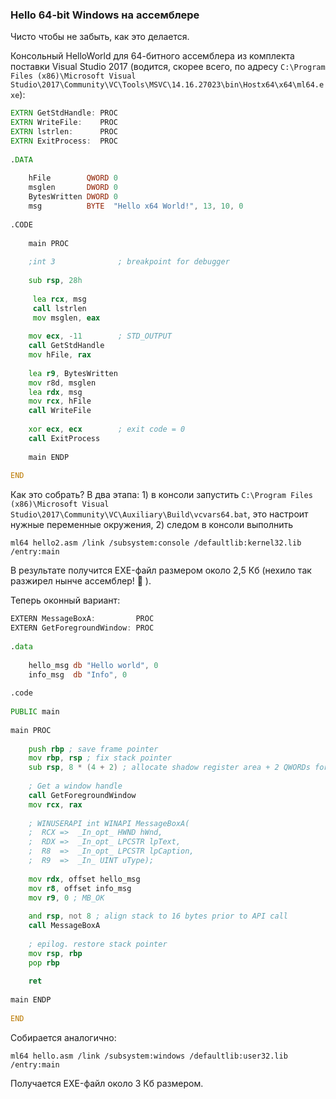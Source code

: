 ### Hello 64-bit Windows на ассемблере

Чисто чтобы не забыть, как это делается.

Консольный HelloWorld для 64-битного ассемблера из комплекта поставки Visual Studio 2017 (водится, скорее всего, по адресу `C:\Program Files (x86)\Microsoft Visual Studio\2017\Community\VC\Tools\MSVC\14.16.27023\bin\Hostx64\x64\ml64.exe`):

```asm
EXTRN GetStdHandle: PROC
EXTRN WriteFile:    PROC
EXTRN lstrlen:      PROC
EXTRN ExitProcess:  PROC
 
.DATA
 
    hFile        QWORD 0
    msglen       DWORD 0
    BytesWritten DWORD 0
    msg          BYTE  "Hello x64 World!", 13, 10, 0
 
.CODE
 
    main PROC
 
    ;int 3              ; breakpoint for debugger
 
    sub rsp, 28h
 
     lea rcx, msg
     call lstrlen
     mov msglen, eax
 
    mov ecx, -11        ; STD_OUTPUT
    call GetStdHandle
    mov hFile, rax
 
    lea r9, BytesWritten
    mov r8d, msglen
    lea rdx, msg
    mov rcx, hFile
    call WriteFile
 
    xor ecx, ecx        ; exit code = 0
    call ExitProcess
 
    main ENDP
 
END
```

Как это собрать? В два этапа: 1) в консоли запустить `C:\Program Files (x86)\Microsoft Visual Studio\2017\Community\VC\Auxiliary\Build\vcvars64.bat`, это настроит нужные переменные окружения, 2) следом в консоли выполнить

```
ml64 hello2.asm /link /subsystem:console /defaultlib:kernel32.lib /entry:main
```

В результате получится EXE-файл размером около 2,5 Кб (нехило так разжирел нынче ассемблер! 🙂 ).

Теперь оконный вариант:

```asm
EXTERN MessageBoxA:         PROC
EXTERN GetForegroundWindow: PROC
 
.data
 
    hello_msg db "Hello world", 0
    info_msg  db "Info", 0
 
.code
 
PUBLIC main
 
main PROC
 
    push rbp ; save frame pointer
    mov rbp, rsp ; fix stack pointer
    sub rsp, 8 * (4 + 2) ; allocate shadow register area + 2 QWORDs for stack alignment
 
    ; Get a window handle
    call GetForegroundWindow
    mov rcx, rax
 
    ; WINUSERAPI int WINAPI MessageBoxA(
    ;  RCX =>  _In_opt_ HWND hWnd,
    ;  RDX =>  _In_opt_ LPCSTR lpText,
    ;  R8  =>  _In_opt_ LPCSTR lpCaption,
    ;  R9  =>  _In_ UINT uType);
 
    mov rdx, offset hello_msg
    mov r8, offset info_msg
    mov r9, 0 ; MB_OK
 
    and rsp, not 8 ; align stack to 16 bytes prior to API call
    call MessageBoxA
 
    ; epilog. restore stack pointer
    mov rsp, rbp
    pop rbp
 
    ret
 
main ENDP
 
END
```

Собирается аналогично:

```
ml64 hello.asm /link /subsystem:windows /defaultlib:user32.lib /entry:main
```

Получается EXE-файл около 3 Кб размером.
